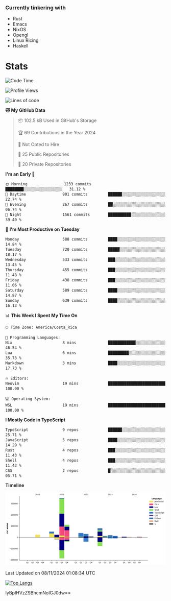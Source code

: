 ### Currently tinkering with
 - Rust
 - Emacs
 - NixOS
 - Opengl
 - Linux Ricing
 - Haskell

# Stats
<!--START_SECTION:waka-->
![Code Time](http://img.shields.io/badge/Code%20Time-938%20hrs%2042%20mins-blue)

![Profile Views](http://img.shields.io/badge/Profile%20Views-0-blue)

![Lines of code](https://img.shields.io/badge/From%20Hello%20World%20I%27ve%20Written-762.8%20thousand%20lines%20of%20code-blue)

**🐱 My GitHub Data** 

> 📦 102.5 kB Used in GitHub's Storage 
 > 
> 🏆 69 Contributions in the Year 2024
 > 
> 🚫 Not Opted to Hire
 > 
> 📜 25 Public Repositories 
 > 
> 🔑 20 Private Repositories 
 > 
**I'm an Early 🐤** 

```text
🌞 Morning                1233 commits        ████████░░░░░░░░░░░░░░░░░   31.12 % 
🌆 Daytime                901 commits         ██████░░░░░░░░░░░░░░░░░░░   22.74 % 
🌃 Evening                267 commits         ██░░░░░░░░░░░░░░░░░░░░░░░   06.74 % 
🌙 Night                  1561 commits        ██████████░░░░░░░░░░░░░░░   39.40 % 
```
📅 **I'm Most Productive on Tuesday** 

```text
Monday                   588 commits         ████░░░░░░░░░░░░░░░░░░░░░   14.84 % 
Tuesday                  720 commits         █████░░░░░░░░░░░░░░░░░░░░   18.17 % 
Wednesday                533 commits         ███░░░░░░░░░░░░░░░░░░░░░░   13.45 % 
Thursday                 455 commits         ███░░░░░░░░░░░░░░░░░░░░░░   11.48 % 
Friday                   438 commits         ███░░░░░░░░░░░░░░░░░░░░░░   11.06 % 
Saturday                 589 commits         ████░░░░░░░░░░░░░░░░░░░░░   14.87 % 
Sunday                   639 commits         ████░░░░░░░░░░░░░░░░░░░░░   16.13 % 
```


📊 **This Week I Spent My Time On** 

```text
🕑︎ Time Zone: America/Costa_Rica

💬 Programming Languages: 
Nix                      8 mins              ████████████░░░░░░░░░░░░░   46.54 % 
Lua                      6 mins              █████████░░░░░░░░░░░░░░░░   35.73 % 
Markdown                 3 mins              ████░░░░░░░░░░░░░░░░░░░░░   17.73 % 

🔥 Editors: 
Neovim                   19 mins             █████████████████████████   100.00 % 

💻 Operating System: 
WSL                      19 mins             █████████████████████████   100.00 % 
```

**I Mostly Code in TypeScript** 

```text
TypeScript               9 repos             ██████░░░░░░░░░░░░░░░░░░░   25.71 % 
JavaScript               5 repos             ████░░░░░░░░░░░░░░░░░░░░░   14.29 % 
Rust                     4 repos             ███░░░░░░░░░░░░░░░░░░░░░░   11.43 % 
Shell                    4 repos             ███░░░░░░░░░░░░░░░░░░░░░░   11.43 % 
CSS                      2 repos             █░░░░░░░░░░░░░░░░░░░░░░░░   05.71 % 
```



**Timeline**

![Lines of Code chart](https://raw.githubusercontent.com/PandeCode/PandeCode/main/assets/bar_graph.png)


 Last Updated on 08/11/2024 01:08:34 UTC
<!--END_SECTION:waka-->
<!-- 
[![PandeCode's GitHub stats](https://github-readme-stats.vercel.app/api?username=PandeCode&theme=dracula&hide_border=true&show_icons=true)](https://github.com/anuraghazra/github-readme-stats)
-->
[![Top Langs](https://github-readme-stats.vercel.app/api/top-langs/?username=PandeCode&layout=compact&theme=dracula&hide_border=true)](https://github.com/anuraghazra/github-readme-stats)

IyBpIHVzZSBhcmNoIGJ0dw==
